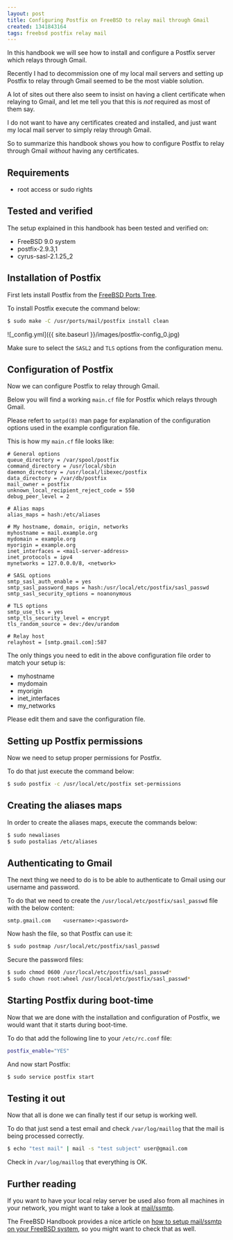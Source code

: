 ```yaml
---
layout: post
title: Configuring Postfix on FreeBSD to relay mail through Gmail
created: 1341843164
tags: freebsd postfix relay mail
---
```

In this handbook we will see how to install and configure a
Postfix server which relays through Gmail.

Recently I had to decommission one of my local mail servers and
setting up Postfix to relay through Gmail seemed to be the
most viable solution.

A lot of sites out there also seem to insist on having a client
certificate when relaying to Gmail, and let me tell
you that this is *not* required as most of them say. 

I do not want to have any certificates created and installed, and
just want my local mail server to simply relay through Gmail.

So to summarize this handbook shows you how to configure Postfix to
relay through Gmail *without* having any certificates.

## Requirements

* root access or sudo rights

## Tested and verified

The setup explained in this handbook has been tested and verified on:

* FreeBSD 9.0 system
* postfix-2.9.3,1
* cyrus-sasl-2.1.25_2

## Installation of Postfix

First lets install Postfix from the
[FreeBSD Ports Tree](http://www.freebsd.org/doc/en_US.ISO8859-1/books/handbook/ports.html).

To install Postfix execute the command below:

```bash
$ sudo make -C /usr/ports/mail/postfix install clean
```

![_config.yml]({{ site.baseurl }}/images/postfix-config_0.jpg)

Make sure to select the `SASL2` and `TLS` options from the
configuration menu.

## Configuration of Postfix

Now we can configure Postfix to relay through Gmail.

Below you will find a working `main.cf` file for Postfix which
relays through Gmail.

Please refert to `smtpd(8)` man page for explanation of the
configuration options used in the example configuration file.

This is how my `main.cf` file looks like:

```text
# General options
queue_directory = /var/spool/postfix
command_directory = /usr/local/sbin
daemon_directory = /usr/local/libexec/postfix
data_directory = /var/db/postfix
mail_owner = postfix
unknown_local_recipient_reject_code = 550
debug_peer_level = 2

# Alias maps
alias_maps = hash:/etc/aliases

# My hostname, domain, origin, networks
myhostname = mail.example.org
mydomain = example.org
myorigin = example.org
inet_interfaces = <mail-server-address>
inet_protocols = ipv4
mynetworks = 127.0.0.0/8, <network>

# SASL options
smtp_sasl_auth_enable = yes
smtp_sasl_password_maps = hash:/usr/local/etc/postfix/sasl_passwd
smtp_sasl_security_options = noanonymous

# TLS options
smtp_use_tls = yes
smtp_tls_security_level = encrypt
tls_random_source = dev:/dev/urandom

# Relay host
relayhost = [smtp.gmail.com]:587
```

The only things you need to edit in the above configuration
file order to match your setup is:

* myhostname
* mydomain
* myorigin
* inet_interfaces
* my_networks

Please edit them and save the configuration file.

## Setting up Postfix permissions

Now we need to setup proper permissions for Postfix.

To do that just execute the command below:

```bash
$ sudo postfix -c /usr/local/etc/postfix set-permissions
```

## Creating the aliases maps 

In order to create the aliases maps, execute the commands below:

```bash
$ sudo newaliases
$ sudo postalias /etc/aliases
```

## Authenticating to Gmail

The next thing we need to do is to be able to authenticate to
Gmail using our username and password.

To do that we need to create the `/usr/local/etc/postfix/sasl_passwd`
file with the below content:

```text
smtp.gmail.com    <username>:<password>
```

Now hash the file, so that Postfix can use it:

```bash
$ sudo postmap /usr/local/etc/postfix/sasl_passwd
```

Secure the password files:

```bash
$ sudo chmod 0600 /usr/local/etc/postfix/sasl_passwd*
$ sudo chown root:wheel /usr/local/etc/postfix/sasl_passwd*
```

## Starting Postfix during boot-time

Now that we are done with the installation and configuration of
Postfix, we would want that it starts during boot-time.

To do that add the following line to your `/etc/rc.conf` file:

```bash
postfix_enable="YES"
```

And now start Postfix:

```bash
$ sudo service postfix start
```

## Testing it out

Now that all is done we can finally test if our setup is working well.

To do that just send a test email and check `/var/log/maillog` that the
mail is being processed correctly.

```bash
$ echo "test mail" | mail -s "test subject" user@gmail.com
```

Check in `/var/log/maillog` that everything is OK.

## Further reading

If you want to have your local relay server be used also from all
machines in your network, you might want to 
take a look at [mail/ssmtp](http://www.freshports.org/mail/ssmtp/).

The FreeBSD Handbook provides a nice article on
[how to setup mail/ssmtp on your FreeBSD system](http://www.freebsd.org/doc/en_US.ISO8859-1/books/handbook/outgoing-only.html),
so you might want to check that as well.
